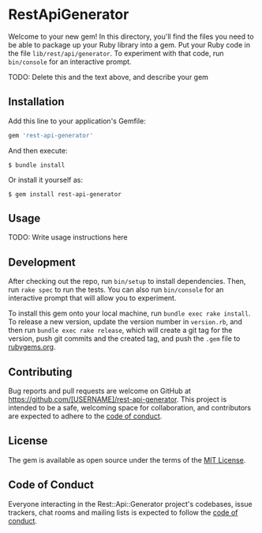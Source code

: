 # RestApiGenerator

Welcome to your new gem! In this directory, you'll find the files you need to be able to package up your Ruby library into a gem. Put your Ruby code in the file `lib/rest/api/generator`. To experiment with that code, run `bin/console` for an interactive prompt.

TODO: Delete this and the text above, and describe your gem

## Installation

Add this line to your application's Gemfile:

```ruby
gem 'rest-api-generator'
```

And then execute:

    $ bundle install

Or install it yourself as:

    $ gem install rest-api-generator

## Usage

TODO: Write usage instructions here

## Development

After checking out the repo, run `bin/setup` to install dependencies. Then, run `rake spec` to run the tests. You can also run `bin/console` for an interactive prompt that will allow you to experiment.

To install this gem onto your local machine, run `bundle exec rake install`. To release a new version, update the version number in `version.rb`, and then run `bundle exec rake release`, which will create a git tag for the version, push git commits and the created tag, and push the `.gem` file to [rubygems.org](https://rubygems.org).

## Contributing

Bug reports and pull requests are welcome on GitHub at https://github.com/[USERNAME]/rest-api-generator. This project is intended to be a safe, welcoming space for collaboration, and contributors are expected to adhere to the [code of conduct](https://github.com/[USERNAME]/rest-api-generator/blob/master/CODE_OF_CONDUCT.md).

## License

The gem is available as open source under the terms of the [MIT License](https://opensource.org/licenses/MIT).

## Code of Conduct

Everyone interacting in the Rest::Api::Generator project's codebases, issue trackers, chat rooms and mailing lists is expected to follow the [code of conduct](https://github.com/[USERNAME]/rest-api-generator/blob/master/CODE_OF_CONDUCT.md).
